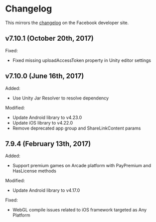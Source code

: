# Changelog
This mirrors the [changelog](https://developers.facebook.com/docs/unity/change-log) on the Facebook developer site.

## v7.10.1 (October 20th, 2017)
Fixed:
- Fixed missing uploadAccessToken property in Unity editor settings

## v7.10.0 (June 16th, 2017)

Added:
- Use Unity Jar Resolver to resolve dependency

Modified:
- Update Android library to v4.23.0
- Update iOS library to v4.22.0
- Remove deprecated app group and ShareLinkContent params

## 7.9.4 (February 13th, 2017)

Added:
- Support premium games on Arcade platform with PayPremium and HasLicense methods

Modified:
- Update Android library to v4.17.0

Fixed:
- WebGL compile issues related to iOS framework targeted as Any Platform